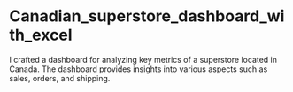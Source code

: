 # Canadian_superstore_dashboard_with_excel
 I crafted a dashboard for analyzing key metrics of a superstore located in Canada. The dashboard provides insights into various aspects such as sales, orders, and shipping.
